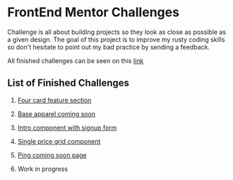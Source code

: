 # FrontEnd Mentor Challenges

Challenge is all about building projects so they look as close as possible as a given design. The goal of this project is to improve my rusty coding skills so don't hesitate to point out my bad practice by sending a feedback.

All finished challenges can be seen on this [link][1]


## List of Finished Challenges

1. [Four card feature section][2]

1. [Base apparel coming soon][3]

1. [Intro component with signup form][4]

1. [Single price grid component][5]

1. [Ping coming soon page][6]

1. Work in progress






[1]: https://youthful-babbage-67cb27.netlify.com
[2]: https://youthful-babbage-67cb27.netlify.com/four-card-feature-section-master/index.html
[3]: https://youthful-babbage-67cb27.netlify.com/base-apparel-coming-soon-master/index.html
[4]: https://youthful-babbage-67cb27.netlify.com/intro-component-with-signup-form-master/index.html
[5]: https://youthful-babbage-67cb27.netlify.com/single-price-grid-component-master/index.html
[6]: https://youthful-babbage-67cb27.netlify.com/ping-coming-soon-page-master/index.html
